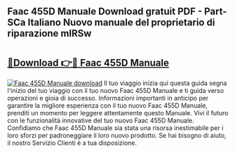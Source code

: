 ## Faac 455D Manuale Download gratuit PDF - Part-SCa Italiano Nuovo manuale del proprietario di riparazione mlRSw

# <h2><a href="http://dfg5kry.blite.top/?on=Faac+455D+Manuale">🔗Download 👉🔴 Faac 455D Manuale</a></h2>

[![Faac 455D Manuale download](https://i.imgur.com/lujVjoI.png)](http://dfg5kry.blite.top/?on=Faac+455D+Manuale)
Il tuo viaggio inizia qui questa guida segna l'inizio del tuo viaggio con il tuo nuovo Faac 455D Manuale e ti guida verso operazioni e gioia di successo. Informazioni importanti in anticipo per garantire la migliore esperienza con il tuo nuovo Faac 455D Manuale, prenditi un momento per leggere attentamente questo Manuale. Vivi il futuro con le funzionalità innovative del tuo nuovo Faac 455D Manuale. Confidiamo che Faac 455D Manuale sia stata una risorsa inestimabile per i loro sforzi per padroneggiare il loro nuovo prodotto. Se hai bisogno di aiuto, il nostro Servizio Clienti è a tua disposizione.
